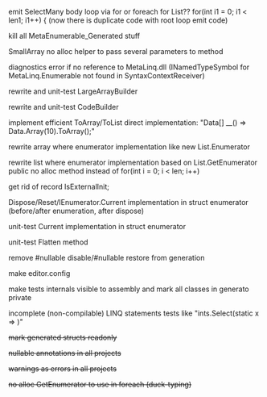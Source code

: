 emit SelectMany body loop via for or foreach for List<T>??  for(int i1 = 0; i1 < len1; i1++) { (now there is duplicate code with root loop emit code)

kill all MetaEnumerable_Generated stuff

SmallArray no alloc helper to pass several parameters to method

diagnostics error if no reference to MetaLinq.dll (INamedTypeSymbol for MetaLinq.Enumerable not found in SyntaxContextReceiver)

rewrite and unit-test LargeArrayBuilder

rewrite and unit-test CodeBuilder

implement efficient ToArray/ToList direct implementation: "Data[] __() => Data.Array(10).ToArray();"

rewrite array where enumerator implementation like new List<T>.Enumerator

rewrite list where enumerator implementation based on List<T>.GetEnumerator public no alloc method instead of for(int i = 0; i < len; i++)

get rid of record IsExternalInit;

Dispose/Reset/IEnumerator.Current implementation in struct enumerator (before/after enumeration, after dispose)

unit-test Current implementation in struct enumerator

unit-test Flatten method

remove #nullable disable/#nullable restore from generation

make editor.config

make tests internals visible to assembly and mark all classes in generato private

incomplete (non-compilable) LINQ statements tests like "ints.Select(static x => )"

~~mark generated structs readonly~~

~~nullable annotations in all projects~~

~~warnings as errors in all projects~~

~~no alloc GetEnumerator to use in foreach (duck-typing)~~